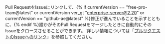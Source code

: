 Pull RequestをIssueにリンクして、{% if currentVersion == "free-pro-team@latest" or currentVersion ver_gt "enterprise-server@2.20" or currentVersion == "github-ae@latest" %}修正が進んでいることを示すとともに、{% endif %}誰かがそのPull Requestをマージしたときに自動的にそのIssueをクローズさせることができます。 詳しい情報については「[プルリクエストのIssueへのリンク](/github/managing-your-work-on-github/linking-a-pull-request-to-an-issue)」を参照してください。
